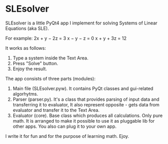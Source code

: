 # SLEsolver

SLEsolver is a little PyQt4 app I implement for solving Systems of Linear Equations (aka SLE).

For example:
  2x	+	y	−	2z	=	3
  x	−	y	−	z	=	0
  x	+	y	+	3z	=	12

It works as follows:
  1. Type a system inside the Text Area.
  2. Press "Solve" button.
  3. Enjoy the result.

The app consists of three parts (modules):
1. Main file (SLEsolver.pyw). It contains PyQt classes and gui-related algorhytms.
2. Parser (parser.py). It's a class that provides parsing of input data and transferring it to evaluator, 
   It also represent opposite - gets data from evaluator and transfer it to the Text Area.
3. Evaluator (core). Base class which produces all calculations. Only pure math.
   It is arranged to make it possible to use it as pluggable lib for other apps.
   You also can plug it to your own app.

I write it for fun and for the purpose of learning math.
Ejoy.
